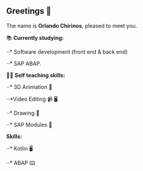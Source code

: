 ## Greetings :bow:

The name is **Orlando Chirinos**, pleased to meet you.

:books: **Currently studying:**

⋅⋅* Software development (front end & back end)

⋅⋅* SAP ABAP.

:technologist: **Self teaching skills:**

⋅⋅* 3D Animation :robot:

⋅⋅*Video Editing :video_camera: :desktop_computer:

⋅⋅* Drawing :art:

⋅⋅* SAP Modules :necktie:


**Skills:**

⋅⋅* Kotlin :desktop_computer:

⋅⋅* ABAP :keyboard:
